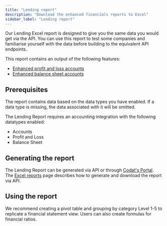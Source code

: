 ```yaml
---
title: "Lending report"
description: "Download the enhanced financials reports to Excel"
sidebar_label: "Lending report"
---
```

Our Lending Excel report is designed to give you the same data you would get via the API. You can use this report to test some companies and familiarise yourself with the data before building to the equivalent API endpoints. 

This report contains an output of the following features:
- [Enhanced profit and loss accounts](/lending/enhanced-financials/overview#enhanced-profit-and-loss-accounts)
- [Enhanced balance sheet accounts](/lending/enhanced-financials/overview#enhanced-balance-sheet-accounts)

## Prerequisites

The report contains data based on the data types you have enabled. If a data type is missing, the data associated with it will be omitted.

The Lending Report requires an accounting integration with the following datatypes enabled:

- Accounts 
- Profit and Loss
- Balance Sheet

## Generating the report

The Lending Report can be generated via API or through [Codat's Portal](/lending/portal/overview#reports).  The [Excel reports](/lending/excel/overview) page describes how to generate and download the report via API.

## Using the report
We recommend creating a pivot table and grouping by category Level 1-5 to replicate a financial statement view. Users can also create formulas for financial ratios.
